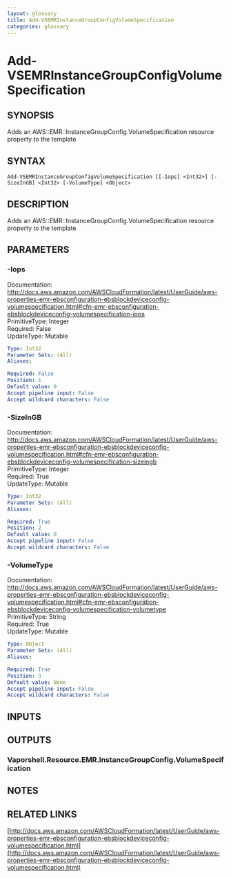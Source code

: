 ```yaml
---
layout: glossary
title: Add-VSEMRInstanceGroupConfigVolumeSpecification
categories: glossary
---
```


# Add-VSEMRInstanceGroupConfigVolumeSpecification

## SYNOPSIS
Adds an AWS::EMR::InstanceGroupConfig.VolumeSpecification resource property to the template

## SYNTAX

```
Add-VSEMRInstanceGroupConfigVolumeSpecification [[-Iops] <Int32>] [-SizeInGB] <Int32> [-VolumeType] <Object>
```

## DESCRIPTION
Adds an AWS::EMR::InstanceGroupConfig.VolumeSpecification resource property to the template

## PARAMETERS

### -Iops
Documentation: http://docs.aws.amazon.com/AWSCloudFormation/latest/UserGuide/aws-properties-emr-ebsconfiguration-ebsblockdeviceconfig-volumespecification.html#cfn-emr-ebsconfiguration-ebsblockdeviceconfig-volumespecification-iops    
PrimitiveType: Integer    
Required: False    
UpdateType: Mutable

```yaml
Type: Int32
Parameter Sets: (All)
Aliases: 

Required: False
Position: 1
Default value: 0
Accept pipeline input: False
Accept wildcard characters: False
```

### -SizeInGB
Documentation: http://docs.aws.amazon.com/AWSCloudFormation/latest/UserGuide/aws-properties-emr-ebsconfiguration-ebsblockdeviceconfig-volumespecification.html#cfn-emr-ebsconfiguration-ebsblockdeviceconfig-volumespecification-sizeingb    
PrimitiveType: Integer    
Required: True    
UpdateType: Mutable

```yaml
Type: Int32
Parameter Sets: (All)
Aliases: 

Required: True
Position: 2
Default value: 0
Accept pipeline input: False
Accept wildcard characters: False
```

### -VolumeType
Documentation: http://docs.aws.amazon.com/AWSCloudFormation/latest/UserGuide/aws-properties-emr-ebsconfiguration-ebsblockdeviceconfig-volumespecification.html#cfn-emr-ebsconfiguration-ebsblockdeviceconfig-volumespecification-volumetype    
PrimitiveType: String    
Required: True    
UpdateType: Mutable

```yaml
Type: Object
Parameter Sets: (All)
Aliases: 

Required: True
Position: 3
Default value: None
Accept pipeline input: False
Accept wildcard characters: False
```

## INPUTS

## OUTPUTS

### Vaporshell.Resource.EMR.InstanceGroupConfig.VolumeSpecification

## NOTES

## RELATED LINKS

[http://docs.aws.amazon.com/AWSCloudFormation/latest/UserGuide/aws-properties-emr-ebsconfiguration-ebsblockdeviceconfig-volumespecification.html](http://docs.aws.amazon.com/AWSCloudFormation/latest/UserGuide/aws-properties-emr-ebsconfiguration-ebsblockdeviceconfig-volumespecification.html)

